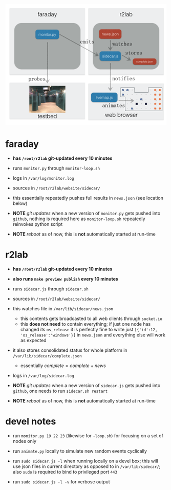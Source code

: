 ![Overview](AA-overview.png)

# faraday

* **has `/root/r2lab` git-updated every 10 minutes**

* runs `monitor.py` through `monitor-loop.sh`
* logs in `/var/log/monitor.log`
* sources in `/root/r2lab/website/sidecar/`

* this essentially repeatedly pushes full results in `news.json` (see location below)


* **NOTE** *git updates* when a new version of `monitor.py` gets pushed into `github`, nothing is required here as `monitor-loop.sh` repeatedly reinvokes python script
* **NOTE** *reboot* as of now, this is **not** automatically started at run-time

# r2lab

* **has `/root/r2lab` git-updated every 10 minutes**
* **also runs `make preview publish` every 10 minutes**

* runs `sidecar.js` through `sidecar.sh` 
* sources in `/root/r2lab/website/sidecar/`
* this watches file in `/var/lib/sidecar/news.json`
  * this contents gets broadcasted to all web clients through `socket.io`
  * this **does not need** to contain everything; if just one node has changed its `os_release` it is perfectly fine to write just `[{'id':12, 'os_release':'windows'}]` in `news.json` and everything else will work as expected
* it also stores consolidated status for whole platform in `/var/lib/sidecar/complete.json`
  * essentially $complete = complete + news$

* logs in `/var/log/sidecar.log`

* **NOTE** *git updates* when a new version of `sidecar.js` gets pushed into `github`, one needs to run `sidecar.sh restart` 
* **NOTE** *reboot* as of now, this is **not** automatically started at run-time

# devel notes

* run `monitor.py 19 22 23` (likewise for `-loop.sh`) for focusing on a set of nodes only

* run `animate.py` locally to simulate new random events cyclically

* run `sudo sidecar.js -l` when running locally on a devel box; this will use json files in current directory as opposed to in `/var/lib/sidecar/`; also `sudo` is required to bind to privileged port `443`

* run `sudo sidecar.js -l -v` for verbose output
